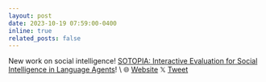 ```yaml
---
layout: post
date: 2023-10-19 07:59:00-0400
inline: true
related_posts: false
---
```


New work on social intelligence! [SOTOPIA: Interactive Evaluation for Social Intelligence in Language Agents](https://arxiv.org/abs/2310.11667)!
\\
🌐 [Website](https://www.sotopia.world/)  𝕏 [Tweet](https://x.com/nlpxuhui/status/1716610249627697423?s=20) 